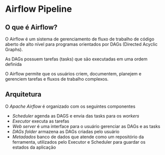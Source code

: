 # Airflow Pipeline

## O que é Airflow?

O Airflow é um sistema de gerenciamento de fluxo de trabalho de código aberto de alto nível para programas orientados por DAGs (Directed Acyclic Graphs). 

As DAGs possuem tarefas (tasks) que são executadas em uma ordem definida

O Airflow permite que os usuários criem, documentem, planejem e gerenciem tarefas e fluxos de trabalho complexos.

## Arquitetura

O *Apache Airflow* é organizado com os seguintes componentes

- *Scheduler* agenda as DAGS e envia das tasks para os *workers*
- *Executor* executa as tarefas
- *Web server* é uma interface para o usuário gerenciar as DAGs e as tasks
- *DAGs folder* armazena as DAGs criadas pelo usuário
- *Metadados* banco de dados que atende como um repositório da ferramenta, utilizados pelo Executor e Scheduler para guardar os estados da aplicação